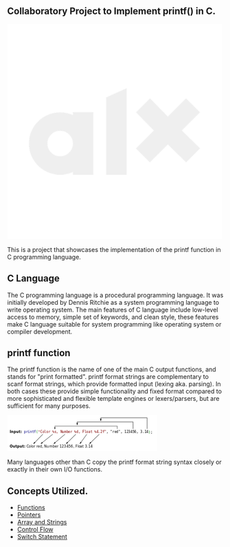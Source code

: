 ## Collaboratory Project to Implement printf() in C.

<img src = "alx.png">


This is a project that showcases the implementation of the printf function in C programming language.

## C Language
The C programming language is a procedural programming language. It was initially developed by Dennis Ritchie as a system programming language to write operating system. The main features of C language include low-level access to memory, simple set of keywords, and clean style, these features make C language suitable for system programming like operating system or compiler development.


## printf function
<p>The printf function is the name of one of the main C output functions, and stands for "print formatted". printf format strings are complementary to scanf format strings, which provide formatted input (lexing aka. parsing). In both cases these provide simple functionality and fixed format compared to more sophisticated and flexible template engines or lexers/parsers, but are sufficient for many purposes.</p>

<img src = 'printf.png'>


Many languages other than C copy the printf format string syntax closely or exactly in their own I/O functions.

## Concepts Utilized.

- <a href = "https://www.geeksforgeeks.org/functions-in-c/">Functions</a>
- <a href = "https://www.geeksforgeeks.org/pointers-in-c-and-c-set-1-introduction-arithmetic-and-array/">Pointers</a>
- <a href = "https://www.geeksforgeeks.org/arrays-in-c-cpp/">Array and Strings</a>
- <a href = "https://www.geeksforgeeks.org/for-versus-while/">Control Flow</a>
- <a href = "https://www.geeksforgeeks.org/g-fact-51/">Switch Statement</a>
